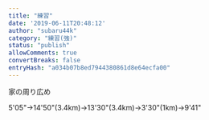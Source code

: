 ```yaml
---
title: "練習"
date: '2019-06-11T20:48:12'
author: "subaru44k"
category: "練習(強)"
status: "publish"
allowComments: true
convertBreaks: false
entryHash: "a034b07b8ed7944380861d8e64ecfa00"
---
```

家の周り広め

5'05"→14'50"(3.4km)→13'30"(3.4km)→3'30"(1km)→9'41"
